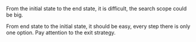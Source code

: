 From the initial state to the end state, it is difficult, the search scope could be big.

From end state to the initial state, it should be easy, every step there is only one option.  Pay attention to the exit strategy.
